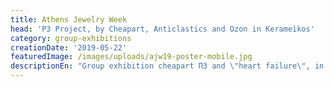 ```yaml
---
title: Athens Jewelry Week
head: 'P3 Project, by Cheapart, Anticlastics and Οzon in Kerameikos'
category: group-exhibitions
creationDate: '2019-05-22'
featuredImage: /images/uploads/ajw19-poster-mobile.jpg
descriptionEn: "Group exhibition cheapart Π3 and \"heart failure\", in Athens Jewelry week!\_\n3b Vissis str. Athens\n\nP3 Project is part of the larger group exhibition with the same title that took place earlier this year, at the Metropolitan Expo, as part of the 32nd edition of Athens International Jewelry Show. P3 brought together fine artists, contemporary jewelry artists και fashion designers, aiming to underline the importance of boundaries-crossing collaborations.\nWindow display, 3b Vissis Str., Athens 105 54\L\nDates : 22/05\_- 29/05 2019\L\nOpening Hours : 24h"
---
```


